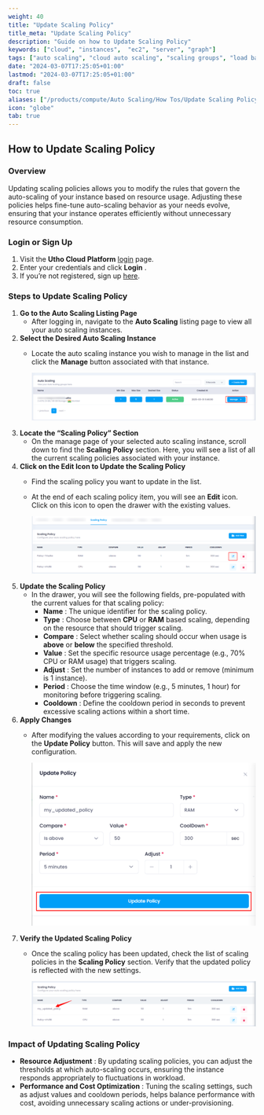 ```yaml
---
weight: 40
title: "Update Scaling Policy"
title_meta: "Update Scaling Policy"
description: "Guide on how to Update Scaling Policy"
keywords: ["cloud", "instances",  "ec2", "server", "graph"]
tags: ["auto scaling", "cloud auto scaling", "scaling groups", "load balancing", "automatic resource scaling"]
date: "2024-03-07T17:25:05+01:00"
lastmod: "2024-03-07T17:25:05+01:00"
draft: false
toc: true
aliases: ["/products/compute/Auto Scaling/How Tos/Update Scaling Policy"]
icon: "globe"
tab: true
---
```



## **How to Update Scaling Policy**

### **Overview**

Updating scaling policies allows you to modify the rules that govern the auto-scaling of your instance based on resource usage. Adjusting these policies helps fine-tune auto-scaling behavior as your needs evolve, ensuring that your instance operates efficiently without unnecessary resource consumption.

### **Login or Sign Up**

1. Visit the **Utho Cloud Platform** [login](https://console.utho.com/login) page.
2. Enter your credentials and click  **Login** .
3. If you’re not registered, sign up [here](https://console.utho.com/signup).

### **Steps to Update Scaling Policy**

1. **Go to the Auto Scaling Listing Page**
   * After logging in, navigate to the **Auto Scaling** listing page to view all your auto scaling instances.
2. **Select the Desired Auto Scaling Instance**
   * Locate the auto scaling instance you wish to manage in the list and click the **Manage** button associated with that instance.

     ![1743752292245](image/index/1743752292245.png)
3. **Locate the “Scaling Policy” Section**
   * On the manage page of your selected auto scaling instance, scroll down to find the **Scaling Policy** section. Here, you will see a list of all the current scaling policies associated with your instance.
4. **Click on the Edit Icon to Update the Scaling Policy**
   * Find the scaling policy you want to update in the list.
   * At the end of each scaling policy item, you will see an **Edit** icon. Click on this icon to open the drawer with the existing values.

     ![1743752480877](image/index/1743752480877.png)
5. **Update the Scaling Policy**
   * In the drawer, you will see the following fields, pre-populated with the current values for that scaling policy:
     * **Name** : The unique identifier for the scaling policy.
     * **Type** : Choose between **CPU** or **RAM** based scaling, depending on the resource that should trigger scaling.
     * **Compare** : Select whether scaling should occur when usage is **above** or **below** the specified threshold.
     * **Value** : Set the specific resource usage percentage (e.g., 70% CPU or RAM usage) that triggers scaling.
     * **Adjust** : Set the number of instances to add or remove (minimum is 1 instance).
     * **Period** : Choose the time window (e.g., 5 minutes, 1 hour) for monitoring before triggering scaling.
     * **Cooldown** : Define the cooldown period in seconds to prevent excessive scaling actions within a short time.
6. **Apply Changes**
   * After modifying the values according to your requirements, click on the **Update Policy** button. This will save and apply the new configuration.

     ![1743752521362](image/index/1743752521362.png)
7. **Verify the Updated Scaling Policy**
   * Once the scaling policy has been updated, check the list of scaling policies in the **Scaling Policy** section. Verify that the updated policy is reflected with the new settings.

     ![1743752558741](image/index/1743752558741.png)

### **Impact of Updating Scaling Policy**

* **Resource Adjustment** : By updating scaling policies, you can adjust the thresholds at which auto-scaling occurs, ensuring the instance responds appropriately to fluctuations in workload.
* **Performance and Cost Optimization** : Tuning the scaling settings, such as adjust values and cooldown periods, helps balance performance with cost, avoiding unnecessary scaling actions or under-provisioning.
